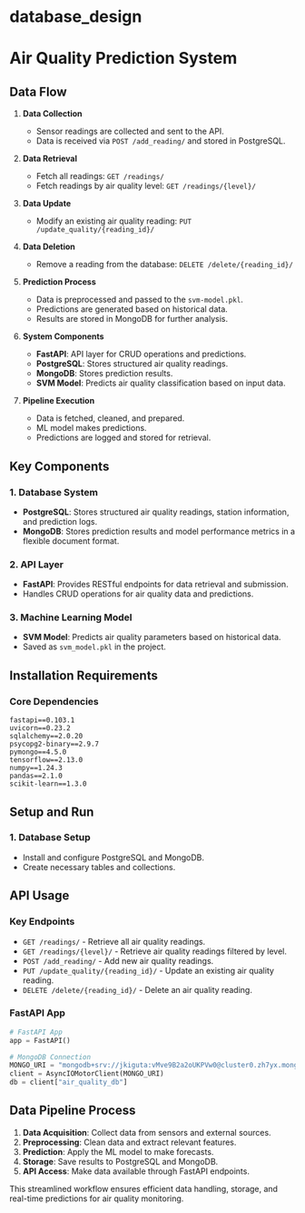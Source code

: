 # database_design
# Air Quality Prediction System

## Data Flow

1. **Data Collection**
   - Sensor readings are collected and sent to the API.
   - Data is received via `POST /add_reading/` and stored in PostgreSQL.

2. **Data Retrieval**
   - Fetch all readings: `GET /readings/`
   - Fetch readings by air quality level: `GET /readings/{level}/`

3. **Data Update**
   - Modify an existing air quality reading: `PUT /update_quality/{reading_id}/`

4. **Data Deletion**
   - Remove a reading from the database: `DELETE /delete/{reading_id}/`

5. **Prediction Process**
   - Data is preprocessed and passed to the `svm-model.pkl`.
   - Predictions are generated based on historical data.
   - Results are stored in MongoDB for further analysis.

6. **System Components**
   - **FastAPI**: API layer for CRUD operations and predictions.
   - **PostgreSQL**: Stores structured air quality readings.
   - **MongoDB**: Stores prediction results.
   - **SVM Model**: Predicts air quality classification based on input data.

7. **Pipeline Execution**
   - Data is fetched, cleaned, and prepared.
   - ML model makes predictions.
   - Predictions are logged and stored for retrieval.

## Key Components

### 1. Database System
- **PostgreSQL**: Stores structured air quality readings, station information, and prediction logs.
- **MongoDB**: Stores prediction results and model performance metrics in a flexible document format.

### 2. API Layer
- **FastAPI**: Provides RESTful endpoints for data retrieval and submission.
- Handles CRUD operations for air quality data and predictions.

### 3. Machine Learning Model
- **SVM Model**: Predicts air quality parameters based on historical data.
- Saved as `svm_model.pkl` in the project.

## Installation Requirements

### Core Dependencies
```
fastapi==0.103.1
uvicorn==0.23.2
sqlalchemy==2.0.20
psycopg2-binary==2.9.7
pymongo==4.5.0
tensorflow==2.13.0
numpy==1.24.3
pandas==2.1.0
scikit-learn==1.3.0
```

## Setup and Run

### 1. Database Setup
- Install and configure PostgreSQL and MongoDB.
- Create necessary tables and collections.

## API Usage

### Key Endpoints
- `GET /readings/` - Retrieve all air quality readings.
- `GET /readings/{level}/` - Retrieve air quality readings filtered by level.
- `POST /add_reading/` - Add new air quality readings.
- `PUT /update_quality/{reading_id}/` - Update an existing air quality reading.
- `DELETE /delete/{reading_id}/` - Delete an air quality reading.

### FastAPI App
```python
# FastAPI App
app = FastAPI()

# MongoDB Connection
MONGO_URI = "mongodb+srv://jkiguta:vMve9B2a2oUKPVw0@cluster0.zh7yx.mongodb.net/?retryWrites=true&w=majority&appName=Cluster0"
client = AsyncIOMotorClient(MONGO_URI)
db = client["air_quality_db"]
```

## Data Pipeline Process

1. **Data Acquisition**: Collect data from sensors and external sources.
2. **Preprocessing**: Clean data and extract relevant features.
3. **Prediction**: Apply the ML model to make forecasts.
4. **Storage**: Save results to PostgreSQL and MongoDB.
5. **API Access**: Make data available through FastAPI endpoints.

This streamlined workflow ensures efficient data handling, storage, and real-time predictions for air quality monitoring.

